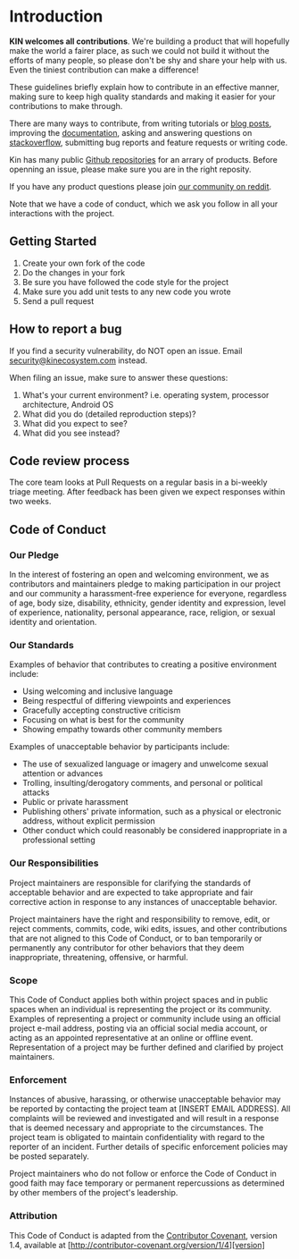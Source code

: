 # Introduction

**KIN welcomes all contributions**. We're building a product that will hopefully make the world a fairer place,
as such we could not build it without the efforts of many people,
so please don't be shy and share your help with us. Even the tiniest contribution can make a difference!

These guidelines briefly explain how to contribute in an effective manner, making sure to keep high
quality standards and making it easier for your contributions to make through.

There are many ways to contribute, from writing tutorials or [blog posts](https://medium.com/kinblog), improving the [documentation](https://partners.kinecosystem.com), asking and answering questions on [stackoverflow](https://stackoverflow.com/questions/tagged/kin), submitting bug reports and feature requests or writing code.

Kin has many public [Github repositories](https://github.com/kinecosystem) for an arrary of products. Before openning an issue, please make sure you are in the right reposity. 

If you have any product questions please join [our community on reddit](https://www.reddit.com/r/KinFoundation/).

Note that we have a code of conduct, which we ask you follow in all your interactions with the project.

## Getting Started

1. Create your own fork of the code
1. Do the changes in your fork
1. Be sure you have followed the code style for the project
1. Make sure you add unit tests to any new code you wrote
1. Send a pull request

## How to report a bug

If you find a security vulnerability, do NOT open an issue. Email security@kinecosystem.com instead.

When filing an issue, make sure to answer these questions:
1. What's your current environment? i.e. operating system, processor architecture, Android OS
1. What did you do (detailed reproduction steps)?
1. What did you expect to see?
1. What did you see instead?

## Code review process

The core team looks at Pull Requests on a regular basis in a bi-weekly triage meeting. After feedback has been given we expect responses within two weeks.

## Code of Conduct

### Our Pledge

In the interest of fostering an open and welcoming environment, we as
contributors and maintainers pledge to making participation in our project and
our community a harassment-free experience for everyone, regardless of age, body
size, disability, ethnicity, gender identity and expression, level of experience,
nationality, personal appearance, race, religion, or sexual identity and
orientation.

### Our Standards

Examples of behavior that contributes to creating a positive environment
include:

* Using welcoming and inclusive language
* Being respectful of differing viewpoints and experiences
* Gracefully accepting constructive criticism
* Focusing on what is best for the community
* Showing empathy towards other community members

Examples of unacceptable behavior by participants include:

* The use of sexualized language or imagery and unwelcome sexual attention or
advances
* Trolling, insulting/derogatory comments, and personal or political attacks
* Public or private harassment
* Publishing others' private information, such as a physical or electronic
  address, without explicit permission
* Other conduct which could reasonably be considered inappropriate in a
  professional setting

### Our Responsibilities

Project maintainers are responsible for clarifying the standards of acceptable
behavior and are expected to take appropriate and fair corrective action in
response to any instances of unacceptable behavior.

Project maintainers have the right and responsibility to remove, edit, or
reject comments, commits, code, wiki edits, issues, and other contributions
that are not aligned to this Code of Conduct, or to ban temporarily or
permanently any contributor for other behaviors that they deem inappropriate,
threatening, offensive, or harmful.

### Scope

This Code of Conduct applies both within project spaces and in public spaces
when an individual is representing the project or its community. Examples of
representing a project or community include using an official project e-mail
address, posting via an official social media account, or acting as an appointed
representative at an online or offline event. Representation of a project may be
further defined and clarified by project maintainers.

### Enforcement

Instances of abusive, harassing, or otherwise unacceptable behavior may be
reported by contacting the project team at [INSERT EMAIL ADDRESS]. All
complaints will be reviewed and investigated and will result in a response that
is deemed necessary and appropriate to the circumstances. The project team is
obligated to maintain confidentiality with regard to the reporter of an incident.
Further details of specific enforcement policies may be posted separately.

Project maintainers who do not follow or enforce the Code of Conduct in good
faith may face temporary or permanent repercussions as determined by other
members of the project's leadership.

### Attribution

This Code of Conduct is adapted from the [Contributor Covenant][homepage], version 1.4,
available at [http://contributor-covenant.org/version/1/4][version]

[homepage]: http://contributor-covenant.org
[version]: http://contributor-covenant.org/version/1/4/
